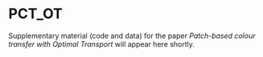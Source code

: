# PCT_OT
Supplementary material (code and data) for the paper *Patch-based colour transfer with Optimal Transport* will appear here shortly.
